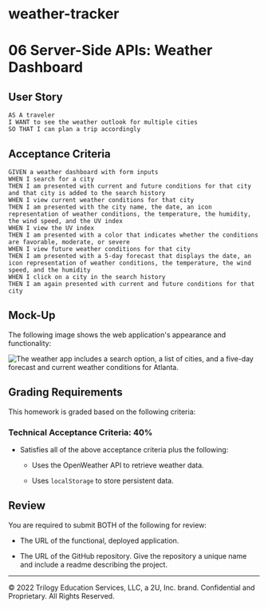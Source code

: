# weather-tracker

# 06 Server-Side APIs: Weather Dashboard

## User Story

```
AS A traveler
I WANT to see the weather outlook for multiple cities
SO THAT I can plan a trip accordingly
```

## Acceptance Criteria

```
GIVEN a weather dashboard with form inputs
WHEN I search for a city
THEN I am presented with current and future conditions for that city and that city is added to the search history
WHEN I view current weather conditions for that city
THEN I am presented with the city name, the date, an icon representation of weather conditions, the temperature, the humidity, the wind speed, and the UV index
WHEN I view the UV index
THEN I am presented with a color that indicates whether the conditions are favorable, moderate, or severe
WHEN I view future weather conditions for that city
THEN I am presented with a 5-day forecast that displays the date, an icon representation of weather conditions, the temperature, the wind speed, and the humidity
WHEN I click on a city in the search history
THEN I am again presented with current and future conditions for that city
```

## Mock-Up

The following image shows the web application's appearance and functionality:

![The weather app includes a search option, a list of cities, and a five-day forecast and current weather conditions for Atlanta.](./Assets/06-server-side-apis-homework-demo.png)

## Grading Requirements

This homework is graded based on the following criteria:

### Technical Acceptance Criteria: 40%

- Satisfies all of the above acceptance criteria plus the following:

  - Uses the OpenWeather API to retrieve weather data.

  - Uses `localStorage` to store persistent data.

## Review

You are required to submit BOTH of the following for review:

- The URL of the functional, deployed application.

- The URL of the GitHub repository. Give the repository a unique name and include a readme describing the project.

---

© 2022 Trilogy Education Services, LLC, a 2U, Inc. brand. Confidential and Proprietary. All Rights Reserved.
